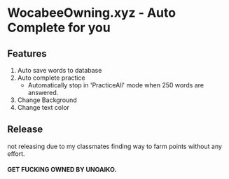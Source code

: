 # WocabeeOwning.xyz - Auto Complete for you
## Features
1. Auto save words to database
2. Auto complete practice
   - Automatically stop in 'PracticeAll' mode when 250 words are answered.
3. Change Background
4. Change text color

## Release
not releasing due to my classmates finding way to farm points without any effort.
#### GET FUCKING OWNED BY UNOAIKO.
